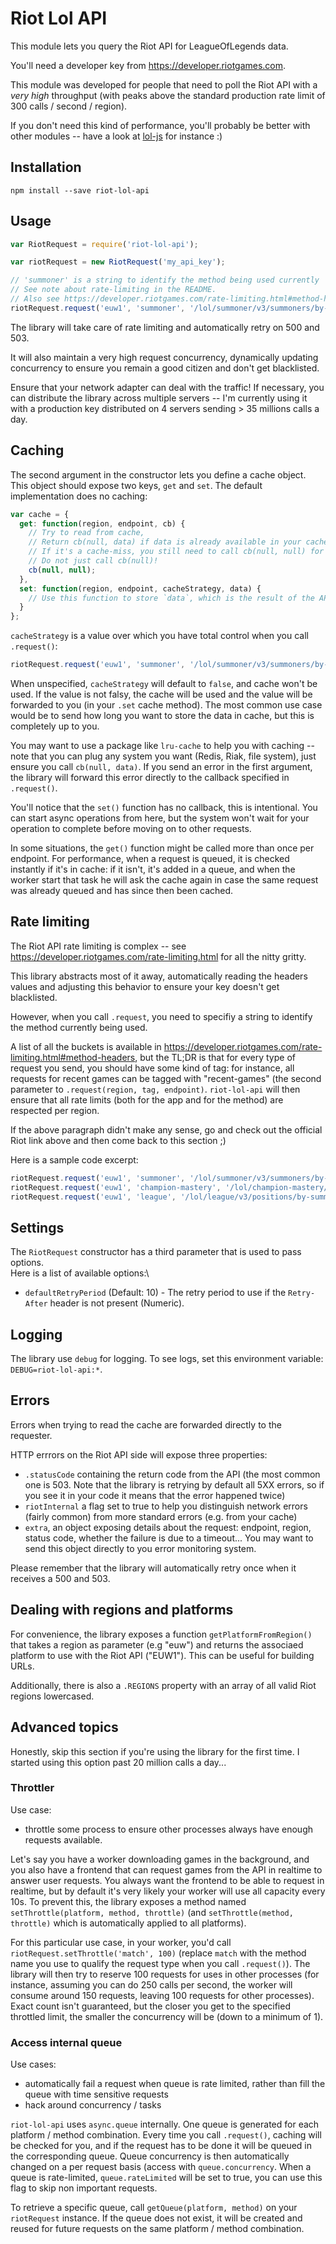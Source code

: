# Riot Lol API

This module lets you query the Riot API for LeagueOfLegends data.

You'll need a developer key from https://developer.riotgames.com.

This module was developed for people that need to poll the Riot API with a *very high* throughput (with peaks above the standard production rate limit of 300 calls / second / region).

If you don't need this kind of performance, you'll probably be better with other modules -- have a look at [lol-js](https://www.npmjs.com/package/lol-js) for instance :)

## Installation
```
npm install --save riot-lol-api
```

## Usage
```js
var RiotRequest = require('riot-lol-api');

var riotRequest = new RiotRequest('my_api_key');

// 'summoner' is a string to identify the method being used currently
// See note about rate-limiting in the README.
// Also see https://developer.riotgames.com/rate-limiting.html#method-headers
riotRequest.request('euw1', 'summoner', '/lol/summoner/v3/summoners/by-name/graphistos', function(err, data) {});
```

The library will take care of rate limiting and automatically retry on 500 and 503.

It will also maintain a very high request concurrency, dynamically updating concurrency to ensure you remain a good citizen and don't get blacklisted.

Ensure that your network adapter can deal with the traffic!
If necessary, you can distribute the library across multiple servers -- I'm currently using it with a production key distributed on 4 servers sending > 35 millions calls a day.

## Caching
The second argument in the constructor lets you define a cache object. This object should expose two keys, `get` and `set`. The default implementation does no caching:

```js
var cache = {
  get: function(region, endpoint, cb) {
    // Try to read from cache,
    // Return cb(null, data) if data is already available in your cache.
    // If it's a cache-miss, you still need to call cb(null, null) for the request to proceed.
    // Do not just call cb(null)!
    cb(null, null);
  },
  set: function(region, endpoint, cacheStrategy, data) {
    // Use this function to store `data`, which is the result of the API call to `endpoint` on `region`.
  }
};
```

`cacheStrategy` is a value over which you have total control when you call `.request()`:


```js
riotRequest.request('euw1', 'summoner', '/lol/summoner/v3/summoners/by-name/graphistos', YOUR_CACHE_STRATEGY, function(err, data) {});
```

When unspecified, `cacheStrategy` will default to `false`, and cache won't be used.
If the value is not falsy, the cache will be used and the value will be forwarded to you (in your `.set` cache method). The most common use case would be to send how long you want to store the data in cache, but this is completely up to you.

You may want to use a package like `lru-cache` to help you with caching -- note that you can plug any system you want (Redis, Riak, file system), just ensure you call `cb(null, data)`. If you send an error in the first argument, the library will forward this error directly to the callback specified in `.request()`.

You'll notice that the `set()` function has no callback, this is intentional. You can start async operations from here, but the system won't wait for your operation to complete before moving on to other requests.

In some situations, the `get()` function might be called more than once per endpoint. For performance, when a request is queued, it is checked instantly if it's in cache: if it isn't, it's added in a queue, and when the worker start that task he will ask the cache again in case the same request was already queued and has since then been cached.

## Rate limiting
The Riot API rate limiting is complex -- see https://developer.riotgames.com/rate-limiting.html for all the nitty gritty.

This library abstracts most of it away, automatically reading the headers values and adjusting this behavior to ensure your key doesn't get blacklisted.

However, when you call `.request`, you need to specifiy a string to identify the method currently being used.

A list of all the buckets is available in https://developer.riotgames.com/rate-limiting.html#method-headers, but the TL;DR is that for every type of request you send, you should have some kind of tag: for instance, all requests for recent games can be tagged with "recent-games" (the second parameter to `.request(region, tag, endpoint)`. `riot-lol-api` will then ensure that all rate limits (both for the app and for the method) are respected per region.

If the above paragraph didn't make any sense, go and check out the official Riot link above and then come back to this section ;)

Here is a sample code excerpt: 

```js
riotRequest.request('euw1', 'summoner', '/lol/summoner/v3/summoners/by-name/graphistos', function(err, data) {});
riotRequest.request('euw1', 'champion-mastery', '/lol/champion-mastery/v3/champion-masteries/by-summoner/4203456', function(err, data) {});
riotRequest.request('euw1', 'league', '/lol/league/v3/positions/by-summoner/4203456', function(err, data) {});
```

## Settings
The `RiotRequest` constructor has a third parameter that is used to pass options.\
Here is a list of available options:\
* `defaultRetryPeriod` (Default: 10) - The retry period to use if the `Retry-After` header is not present (Numeric).

## Logging
The library use `debug` for logging. To see logs, set this environment variable: `DEBUG=riot-lol-api:*`.

## Errors
Errors when trying to read the cache are forwarded directly to the requester.

HTTP errrors on the Riot API side will expose three properties:

* `.statusCode` containing the return code from the API (the most common one is 503. Note that the library is retrying by default all 5XX errors, so if you see it in your code it means that the error happened twice)
* `riotInternal` a flag set to true to help you distinguish network errors (fairly common) from more standard errors (e.g. from your cache)
* `extra`, an object exposing details about the request: endpoint, region, status code, whether the failure is due to a timeout... You may want to send this object directly to you error monitoring system.

Please remember that the library will automatically retry once when it receives a 500 and 503.

## Dealing with regions and platforms
For convenience, the library exposes a function `getPlatformFromRegion()` that takes a region as parameter (e.g "euw") and returns the associaed platform to use with the Riot API ("EUW1"). This can be useful for building URLs.

Additionally, there is also a `.REGIONS` property with an array of all valid Riot regions lowercased.

## Advanced topics
Honestly, skip this section if you're using the library for the first time. I started using this option past 20 million calls a day...

### Throttler
Use case:

* throttle some process to ensure other processes always have enough requests available.
 
Let's say you have a worker downloading games in the background, and you also have a frontend that can request games from the API in realtime to answer user requests. You always want the frontend to be able to request in realtime, but by default it's very likely your worker will use all capacity every 10s.
To prevent this, the library exposes a method named `setThrottle(platform, method, throttle)` (and `setThrottle(method, throttle)` which is automatically applied to all platforms).

For this particular use case, in your worker, you'd call `riotRequest.setThrottle('match', 100)` (replace `match` with the method name you use to qualify the request type when you call `.request()`). The library will then try to reserve 100 requests for uses in other processes (for instance, assuming you can do 250 calls per second, the worker will consume around 150 requests, leaving 100 requests for other processes). Exact count isn't guaranteed, but the closer you get to the specified throttled limit, the smaller the concurrency will be (down to a minimum of 1).

### Access internal queue
Use cases:

* automatically fail a request when queue is rate limited, rather than fill the queue with time sensitive requests
* hack around concurrency / tasks

`riot-lol-api` uses `async.queue` internally. One queue is generated for each platform / method combination. Every time you call `.request()`, caching will be checked for you, and if the request has to be done it will be queued in the corresponding queue. Queue concurrency is then automatically changed on a per request basis (access with `queue.concurrency`. When a queue is rate-limited, `queue.rateLimited` will be set to true, you can use this flag to skip non important requests.

To retrieve a specific queue, call `getQueue(platform, method)` on your `riotRequest` instance. If the queue does not exist, it will be created and reused for future requests on the same platform / method combination.
